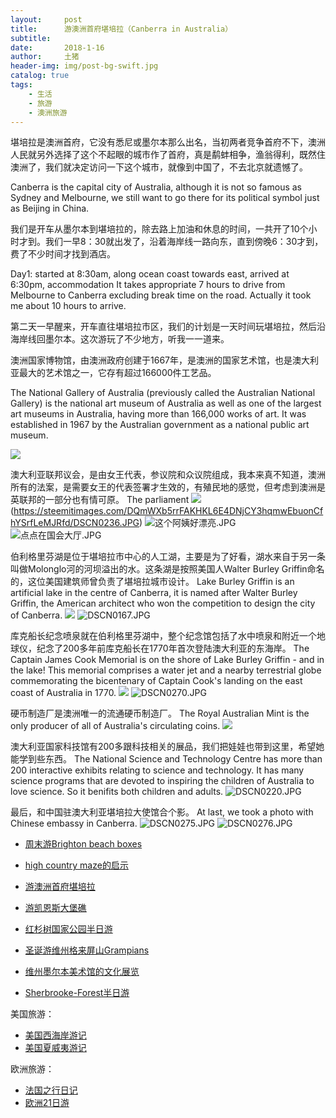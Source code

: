 ```yaml
---
layout:     post
title:      游澳洲首府堪培拉（Canberra in Australia）
subtitle:   
date:       2018-1-16
author:     土猪
header-img: img/post-bg-swift.jpg
catalog: true
tags:
    - 生活
    - 旅游
    - 澳洲旅游
---
```


堪培拉是澳洲首府，它没有悉尼或墨尔本那么出名，当初两者竞争首府不下，澳洲人民就另外选择了这个不起眼的城市作了首府，真是鹬蚌相争，渔翁得利，既然住澳洲了，我们就决定访问一下这个城市，就像到中国了，不去北京就遗憾了。

Canberra is the capital city of Australia, although it is not so famous as Sydney and Melbourne, we still want to go there for its political symbol just as Beijing in China.


我们是开车从墨尔本到堪培拉的，除去路上加油和休息的时间，一共开了10个小时才到。我们一早8：30就出发了，沿着海岸线一路向东，直到傍晚6：30才到，费了不少时间才找到酒店。

Day1: started at 8:30am, along ocean coast towards east, arrived at 6:30pm, accommodation
It takes appropriate 7 hours to drive from Melbourne to Canberra excluding break time on the road. Actually it took me about 10 hours to arrive.


第二天一早醒来，开车直往堪培拉市区，我们的计划是一天时间玩堪培拉，然后沿海岸线回墨尔本。这次游玩了不少地方，听我一一道来。

澳洲国家博物馆，由澳洲政府创建于1667年，是澳洲的国家艺术馆，也是澳大利亚最大的艺术馆之一，它存有超过166000件工艺品。


The National Gallery of Australia (previously called the Australian National Gallery) is the national art museum of Australia as well as one of the largest art museums in Australia, having more than 166,000 works of art. It was established in 1967 by the Australian government as a national public art museum.

![](https://steemitimages.com/DQmYnxKfNnqJDtZsVjcvXCvgLcQ7L7U9yfvB6KL82cEgG6B/image.png)

澳大利亚联邦议会，是由女王代表，参议院和众议院组成，我本来真不知道，澳洲所有的法案，是需要女王的代表签署才生效的，有殖民地的感觉，但考虑到澳洲是英联邦的一部分也有情可原。
The parliament
![](https://steemitimages.com/DQmYvUrw2uwzfpYHCNshBCsCYzAMaCEUyLXXjGgw7mGcaeX/image.png)
(https://steemitimages.com/DQmWXb5rrFAKHKL6E4DNjCY3hqmwEbuonCfhYSrfLeMJRfd/DSCN0236.JPG)
![这个阿姨好漂亮.JPG](https://steemitimages.com/DQmZ1GMH6vrFYxTGnomX1vjqh3poKKTs9fx2SU5rajbgUge/%E8%BF%99%E4%B8%AA%E9%98%BF%E5%A7%A8%E5%A5%BD%E6%BC%82%E4%BA%AE.JPG)
![点点在国会大厅.JPG](https://steemitimages.com/DQmP367FapoXJgLmm1VoASDC8RhoWrALo2py5D1tuXJrR6F/%E7%82%B9%E7%82%B9%E5%9C%A8%E5%9B%BD%E4%BC%9A%E5%A4%A7%E5%8E%85.JPG)


伯利格里芬湖是位于堪培拉市中心的人工湖，主要是为了好看，湖水来自于另一条叫做Molonglo河的河坝溢出的水。这条湖是按照美国人Walter Burley Griffin命名的，这位美国建筑师曾负责了堪培拉城市设计。
Lake Burley Griffin is an artificial lake in the centre of Canberra, it is named after Walter Burley Griffin, the American architect who won the competition to design the city of Canberra.
![](https://steemitimages.com/DQmXRUiTu4pFgdo1pTMuxFfpRAVrtaacDTo54N1TbWGuDeh/image.png)
![DSCN0167.JPG](https://steemitimages.com/DQmdoZ3JDVwV7yGbcqUsGcXtu1qyTyJJmd5Y9SRJiMULf5D/DSCN0167.JPG)



库克船长纪念喷泉就在伯利格里芬湖中，整个纪念馆包括了水中喷泉和附近一个地球仪，纪念了200多年前库克船长在1770年首次登陆澳大利亚的东海岸。
The Captain James Cook Memorial is on the shore of Lake Burley Griffin - and in the lake!  This memorial comprises a water jet and a nearby terrestrial globe commemorating the bicentenary of Captain Cook's landing on the east coast of Australia in 1770.
![](https://steemitimages.com/DQmXxLvXSD68tqyPnexFzt5y91QNWWArkSmDv8D7aVvmMBh/image.png)
![DSCN0270.JPG](https://steemitimages.com/DQmcQizyDTEJ7JEcdokMEhrqsFsBN4E4R9s2pcTRq8QVtEy/DSCN0270.JPG)




硬币制造厂是澳洲唯一的流通硬币制造厂。
The Royal Australian Mint is the only producer of all of Australia's circulating coins.
![](https://steemitimages.com/DQmSAEJAi6poZzHXVurWixtaK9Giv7hXKNfukFY34mAdfFY/image.png)


澳大利亚国家科技馆有200多跟科技相关的展品，我们把娃娃也带到这里，希望她能学到些东西。
The National Science and Technology Centre has more than 200 interactive exhibits relating to science and technology. It has many science programs that are devoted to inspiring the children of Australia to love science. So it benifits both children and adults.
![DSCN0220.JPG](https://steemitimages.com/DQmTW2Xd8Pfu8hJNZPzojLrJpR2Y41LFQyLVsbRc9pTprmw/DSCN0220.JPG)




最后，和中国驻澳大利亚堪培拉大使馆合个影。
At last, we took a photo with Chinese embassy in Canberra.
![DSCN0275.JPG](https://steemitimages.com/DQmXmRTh85SScUriDTRmwMfeGDFRRSbPEfiA2tEkU8TgcoG/DSCN0275.JPG)
![DSCN0276.JPG](https://steemitimages.com/DQmQKWhZFSLXf7BgPFBhhAjsgG4vCbm3PGDH2kRoR9scgA2/DSCN0276.JPG)



- [周末游Brighton beach boxes](http://livinginau.life/2018/10/11/%E5%91%A8%E6%9C%AB%E6%B8%B8Brighton-beach-boxes/)
- 
  [high country maze的启示](http://livinginau.life/2018/02/16/high-country-maze%E7%9A%84%E5%90%AF%E7%A4%BA/)

- 
  [游澳洲首府堪培拉](http://livinginau.life/2018/01/16/%E6%B8%B8%E6%BE%B3%E6%B4%B2%E9%A6%96%E5%BA%9C%E5%A0%AA%E5%9F%B9%E6%8B%89/)

- [游凯恩斯大堡礁](http://livinginau.life/2018/01/10/%E6%B8%B8%E5%87%AF%E6%81%A9%E6%96%AF%E5%A4%A7%E5%A0%A1%E7%A4%81/)

- [红杉树国家公园半日游](http://livinginau.life/2020/02/23/%E7%BA%A2%E6%9D%89%E6%A0%91%E5%9B%BD%E5%AE%B6%E5%85%AC%E5%9B%AD%E5%8D%8A%E6%97%A5%E6%B8%B8/)

- [圣诞游维州格来屏山Grampians](http://livinginau.life/2018/12/24/%E5%9C%A3%E8%AF%9E%E6%97%85%E6%B8%B8-%E6%BE%B3%E5%A4%A7%E5%88%A9%E4%BA%9A%E7%BB%B4%E5%B7%9EGrampians/)

- [维州墨尔本美术馆的文化展览](http://livinginau.life/2020/03/20/Follow-me-to-the-exhibition-in-National-Gallery-of-Victoria/)

- [Sherbrooke-Forest半日游](http://livinginau.life/2020/03/17/Sherbrooke-Forest%E5%8D%8A%E6%97%A5%E6%B8%B8/)

美国旅游：

- [美国西海岸游记](http://livinginau.life/2017/10/11/%E7%BE%8E%E5%9B%BD%E8%A5%BF%E6%B5%B7%E5%B2%B8%E6%B8%B8%E8%AE%B0/)
- [美国夏威夷游记](http://livinginau.life/2020/01/31/%E7%BE%8E%E5%9B%BD%E5%A4%8F%E5%A8%81%E5%A4%B7%E6%B8%B8%E8%AE%B0/)

欧洲旅游：

- [法国之行日记](http://livinginau.life/2005/04/23/%E6%B3%95%E5%9B%BD%E4%B9%8B%E6%B8%B8/)
- [欧洲21日游](http://livinginau.life/2019/02/22/%E6%AC%A7%E6%B4%B221%E6%97%A5%E6%B8%B8%E5%87%86%E5%A4%87%E7%AF%87/)


